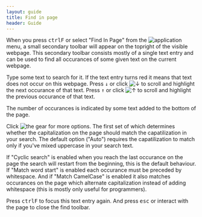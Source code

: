 ```yaml
---
layout: guide
title: Find in page
header: Guide
---
```


When you press <kbd>ctrl</kbd><kbd>F</kbd> or select "Find In Page" from the ![application](icon:16/open-menu) menu, a small secondary toolbar will appear on the topright of the visible webpage. This secondary toolbar consists mostly of a single text entry and can be used to find all occurances of some given text on the current webpage.

Type some text to search for it. If the text entry turns red it means that text does not occur on this webpage. Press <kbd>&darr;</kbd> or click ![&darr;](icon:16/go-down-symbolic) to scroll and highlight the next occurance of that text. Press <kbd>&uarr;</kbd> or click ![&uarr;](icon:16/go-up-symbolic) to scroll and highlight the previous occurance of that text.

The number of occurances is indicated by some text added to the bottom of the page.

Click ![the gear](icon:16/open-menu-symbolic) for more options. The first set of which determines whether the capitalization on the page should match the capatilization in your search. The default option ("Auto") requires the capatilization to match only if you've mixed uppercase in your search text.

If "Cyclic search" is enabled when you reach the last occurance on the page the search will restart from the beginning, this is the default behaviour. If "Match word start" is enabled each occurance must be preceded by whitespace. And if "Match CamelCase" is enabled it also matches occurances on the page which alternate capitalization instead of adding whitespace (this is mostly only useful for programmers).

Press <kbd>ctrl</kbd><kbd>F</kbd> to focus this text entry again. And press <kbd>esc</kbd> or interact with the page to close the find toolbar.
